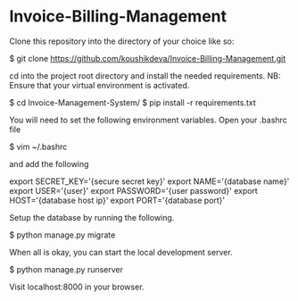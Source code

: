 # Invoice-Billing-Management

Clone this repository into the directory of your choice like so:

$ git clone https://github.com/koushikdeva/Invoice-Billing-Management.git

cd into the project root directory and install the needed requirements.
NB: Ensure that your virtual environment is activated.

$ cd Invoice-Management-System/
$ pip install -r requirements.txt

You will need to set the following environment variables. Open your .bashrc file

$ vim ~/.bashrc

and add the following

export SECRET_KEY='{secure secret key}'
export NAME='{database name}'
export USER='{user}'
export PASSWORD='{user password}'
export HOST='{database host ip}'
export PORT='{database port}'

Setup the database by running the following.

$ python manage.py migrate

When all is okay, you can start the local development server.

$ python manage.py runserver

Visit localhost:8000 in your browser.
